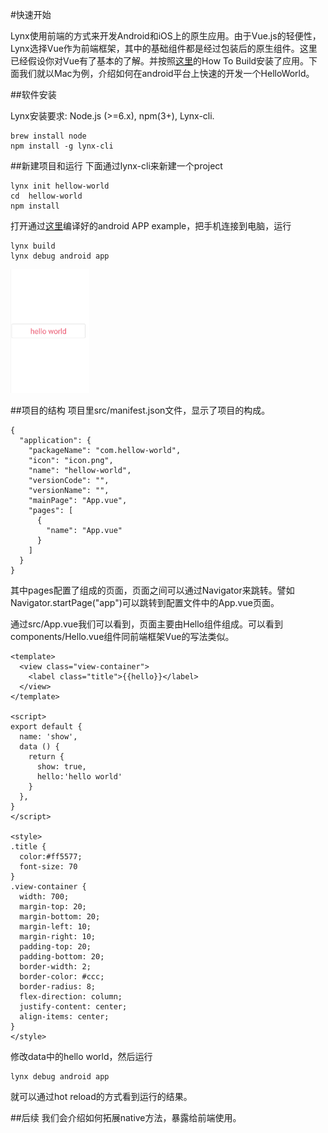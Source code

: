 #快速开始

Lynx使用前端的方式来开发Android和iOS上的原生应用。由于Vue.js的轻便性，Lynx选择Vue作为前端框架，其中的基础组件都是经过包装后的原生组件。这里已经假设你对Vue有了基本的了解。并按照[这里](https://github.com/hxxft/lynx-native)的How To Build安装了应用。下面我们就以Mac为例，介绍如何在android平台上快速的开发一个HelloWorld。

##软件安装

Lynx安装要求: Node.js (>=6.x), npm(3+), Lynx-cli.

```
brew install node
npm install -g lynx-cli
```

##新建项目和运行
下面通过lynx-cli来新建一个project

```
lynx init hellow-world
cd  hellow-world
npm install
```
打开通过[这里](how-to-build.md)编译好的android APP example，把手机连接到电脑，运行

```
lynx build
lynx debug android app 
```
<img src="./hello.png" width = "25%"/>


##项目的结构
项目里src/manifest.json文件，显示了项目的构成。

```
{
  "application": {
    "packageName": "com.hellow-world",
    "icon": "icon.png",
    "name": "hellow-world",
    "versionCode": "",
    "versionName": "",
    "mainPage": "App.vue",
    "pages": [
      {
        "name": "App.vue"
      }
    ]
  }
}

```
其中pages配置了组成的页面，页面之间可以通过Navigator来跳转。譬如Navigator.startPage("app")可以跳转到配置文件中的App.vue页面。

通过src/App.vue我们可以看到，页面主要由Hello组件组成。可以看到components/Hello.vue组件同前端框架Vue的写法类似。

```
<template>
  <view class="view-container">
    <label class="title">{{hello}}</label>
  </view>
</template>

<script>
export default {
  name: 'show',
  data () {
    return {
      show: true,
      hello:'hello world'
    }
  },
}
</script>

<style>
.title {
  color:#ff5577;
  font-size: 70
}
.view-container {
  width: 700;
  margin-top: 20;
  margin-bottom: 20;
  margin-left: 10;
  margin-right: 10;
  padding-top: 20;
  padding-bottom: 20;
  border-width: 2;
  border-color: #ccc;
  border-radius: 8;
  flex-direction: column;
  justify-content: center;
  align-items: center;
}
</style>
```
修改data中的hello world，然后运行

```
lynx debug android app
```
就可以通过hot reload的方式看到运行的结果。

##后续
我们会介绍如何拓展native方法，暴露给前端使用。